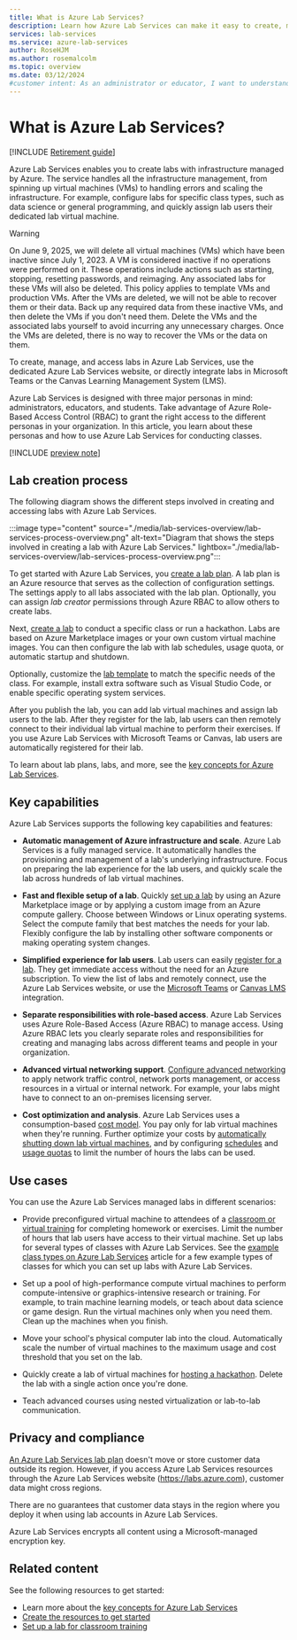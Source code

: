 ```yaml
---
title: What is Azure Lab Services?
description: Learn how Azure Lab Services can make it easy to create, manage, and secure labs with VMs for educators and students.
services: lab-services
ms.service: azure-lab-services
author: RoseHJM
ms.author: rosemalcolm
ms.topic: overview
ms.date: 03/12/2024
#customer intent: As an administrator or educator, I want to understand Azure Lab Services in order to plan and create labs for education and training.
---
```


# What is Azure Lab Services?

[!INCLUDE [Retirement guide](./includes/retirement-banner.md)]

Azure Lab Services enables you to create labs with infrastructure managed by Azure. The service handles all the infrastructure management, from spinning up virtual machines (VMs) to handling errors and scaling the infrastructure. For example, configure labs for specific class types, such as data science or general programming, and quickly assign lab users their dedicated lab virtual machine.

> [!WARNING]
> On June 9, 2025, we will delete all virtual machines (VMs) which have been inactive since July 1, 2023. A VM is considered inactive if no operations were performed on it. These operations include actions such as starting, stopping, resetting passwords, and reimaging. Any associated labs for these VMs will also be deleted. This policy applies to template VMs and production VMs. After the VMs are deleted, we will not be able to recover them or their data. Back up any required data from these inactive VMs, and then delete the VMs if you don't need them. Delete the VMs and the associated labs yourself to avoid incurring any unnecessary charges. Once the VMs are deleted, there is no way to recover the VMs or the data on them.

To create, manage, and access labs in Azure Lab Services, use the dedicated Azure Lab Services website, or directly integrate labs in Microsoft Teams or the Canvas Learning Management System (LMS).

Azure Lab Services is designed with three major personas in mind: administrators, educators, and students. Take advantage of Azure Role-Based Access Control (RBAC) to grant the right access to the different personas in your organization. In this article, you learn about these personas and how to use Azure Lab Services for conducting classes.

[!INCLUDE [preview note](./includes/lab-services-new-update-note.md)]

## Lab creation process

The following diagram shows the different steps involved in creating and accessing labs with Azure Lab Services.

:::image type="content" source="./media/lab-services-overview/lab-services-process-overview.png" alt-text="Diagram that shows the steps involved in creating a lab with Azure Lab Services." lightbox="./media/lab-services-overview/lab-services-process-overview.png":::

To get started with Azure Lab Services, you [create a lab plan](./quick-create-resources.md). A lab plan is an Azure resource that serves as the collection of configuration settings. The settings apply to all labs associated with the lab plan. Optionally, you can assign *lab creator* permissions through Azure RBAC to allow others to create labs.

Next, [create a lab](./quick-create-connect-lab.md) to conduct a specific class or run a hackathon. Labs are based on Azure Marketplace images or your own custom virtual machine images. You can then configure the lab with lab schedules, usage quota, or automatic startup and shutdown.

Optionally, customize the [lab template](./classroom-labs-concepts.md#template-virtual-machine) to match the specific needs of the class. For example, install extra software such as Visual Studio Code, or enable specific operating system services.

After you publish the lab, you can add lab virtual machines and assign lab users to the lab. After they register for the lab, lab users can then remotely connect to their individual lab virtual machine to perform their exercises. If you use Azure Lab Services with Microsoft Teams or Canvas, lab users are automatically registered for their lab.

To learn about lab plans, labs, and more, see the [key concepts for Azure Lab Services](./classroom-labs-concepts.md).

## Key capabilities

Azure Lab Services supports the following key capabilities and features:

- **Automatic management of Azure infrastructure and scale**. Azure Lab Services is a fully managed service. It automatically handles the provisioning and management of a lab's underlying infrastructure. Focus on preparing the lab experience for the lab users, and quickly scale the lab across hundreds of lab virtual machines.

- **Fast and flexible setup of a lab**. Quickly [set up a lab](./quick-create-connect-lab.md) by using an Azure Marketplace image or by applying a custom image from an Azure compute gallery. Choose between Windows or Linux operating systems. Select the compute family that best matches the needs for your lab. Flexibly configure the lab by installing other software components or making operating system changes.

- **Simplified experience for lab users**. Lab users can easily [register for a lab](how-to-use-lab.md). They get immediate access without the need for an Azure subscription. To view the list of labs and remotely connect, use the Azure Lab Services website, or use the [Microsoft Teams](./lab-services-within-teams-overview.md) or [Canvas LMS](./lab-services-within-canvas-overview.md) integration.

- **Separate responsibilities with role-based access**. Azure Lab Services uses Azure Role-Based Access (Azure RBAC) to manage access. Using Azure RBAC lets you clearly separate roles and responsibilities for creating and managing labs across different teams and people in your organization.

- **Advanced virtual networking support**. [Configure advanced networking](./tutorial-create-lab-with-advanced-networking.md) to apply network traffic control, network ports management, or access resources in a virtual or internal network. For example, your labs might have to connect to an on-premises licensing server.

- **Cost optimization and analysis**. Azure Lab Services uses a consumption-based [cost model](cost-management-guide.md). You pay only for lab virtual machines when they're running. Further optimize your costs by [automatically shutting down lab virtual machines](./how-to-configure-auto-shutdown-lab-plans.md), and by configuring [schedules](./how-to-create-schedules.md) and [usage quotas](./how-to-manage-lab-users.md#set-quotas-for-users) to limit the number of hours the labs can be used.

## Use cases

You can use the Azure Lab Services managed labs in different scenarios:

- Provide preconfigured virtual machine to attendees of a [classroom or virtual training](./classroom-labs-scenarios.md) for completing homework or exercises. Limit the number of hours that lab users have access to their virtual machine. Set up labs for several types of classes with Azure Lab Services. See the [example class types on Azure Lab Services](class-types.md) article for a few example types of classes for which you can set up labs with Azure Lab Services.

- Set up a pool of high-performance compute virtual machines to perform compute-intensive or graphics-intensive research or training. For example, to train machine learning models, or teach about data science or game design. Run the virtual machines only when you need them. Clean up the machines when you finish.

- Move your school's physical computer lab into the cloud. Automatically scale the number of virtual machines to the maximum usage and cost threshold that you set on the lab.

- Quickly create a lab of virtual machines for [hosting a hackathon](./hackathon-labs.md). Delete the lab with a single action once you're done.

- Teach advanced courses using nested virtualization or lab-to-lab communication.

## Privacy and compliance

[An Azure Lab Services lab plan](concept-lab-accounts-versus-lab-plans.md) doesn't move or store customer data outside its region. However, if you access Azure Lab Services resources through the Azure Lab Services website (https://labs.azure.com), customer data might cross regions.

There are no guarantees that customer data stays in the region where you deploy it when using lab accounts in Azure Lab Services.

Azure Lab Services encrypts all content using a Microsoft-managed encryption key.

## Related content

See the following resources to get started:

- Learn more about the [key concepts for Azure Lab Services](./classroom-labs-concepts.md)
- [Create the resources to get started](./quick-create-resources.md)
- [Set up a lab for classroom training](./tutorial-setup-lab.md)
